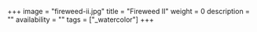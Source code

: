 +++
image = "fireweed-ii.jpg"
title = "Fireweed II"
weight = 0
description = ""
availability = ""
tags = ["_watercolor"]
+++
